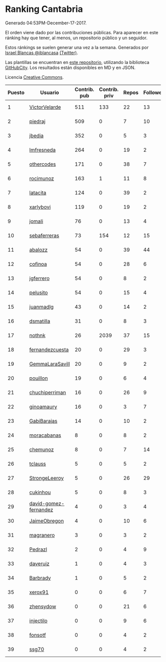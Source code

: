# Ranking Cantabria

Generado 04:53PM-December-17-2017.

El orden viene dado por las contribuciones públicas. Para aparecer en este ránking hay que tener, al menos, un repositorio público y un seguidor.

Estos ránkings se suelen generar una vez a la semana. Generados por [Israel Blancas @iblancasa](https://github.com/iblancasa/) [(Twitter)](https://twitter.com/iblancasa).

Las plantillas se encuentran en [este repositorio](https://github.com/iblancasa/GH-Spanish-Ranking), utilizando la biblioteca [GitHubCity](https://github.com/iblancasa/GitHubCity). Los resultados están disponibles en MD y en JSON.

Licencia [Creative Commons](https://creativecommons.org/licenses/by/4.0/).

| Puesto   |  Usuario  | Contrib. pub | Contrib. priv |Repos| Followers | Desde |  Avatar  |
|----------|-----------|--------------|---------------|-----|-----------|-------|----------|
|1|[VictorVelarde](https://github.com/VictorVelarde)|511|133|22|13|2010-10-28|![VictorVelarde](https://avatars0.githubusercontent.com/u/458196)|
|2|[piedraj](https://github.com/piedraj)|509|0|7|10|2012-12-05|![piedraj](https://avatars3.githubusercontent.com/u/2972752)|
|3|[jbedia](https://github.com/jbedia)|352|0|5|3|2013-10-28|![jbedia](https://avatars3.githubusercontent.com/u/5796721)|
|4|[lmfresneda](https://github.com/lmfresneda)|264|0|19|2|2015-06-20|![lmfresneda](https://avatars2.githubusercontent.com/u/12979415)|
|5|[othercodes](https://github.com/othercodes)|171|0|38|7|2013-06-25|![othercodes](https://avatars3.githubusercontent.com/u/4815856)|
|6|[rocimunoz](https://github.com/rocimunoz)|163|1|11|8|2013-03-02|![rocimunoz](https://avatars3.githubusercontent.com/u/3746906)|
|7|[latacita](https://github.com/latacita)|124|0|39|2|2013-05-03|![latacita](https://avatars1.githubusercontent.com/u/4329371)|
|8|[xarlybovi](https://github.com/xarlybovi)|119|0|19|2|2015-10-28|![xarlybovi](https://avatars1.githubusercontent.com/u/15369154)|
|9|[jomali](https://github.com/jomali)|76|0|13|4|2012-02-01|![jomali](https://avatars3.githubusercontent.com/u/1397370)|
|10|[sebaferreras](https://github.com/sebaferreras)|73|154|12|15|2016-02-12|![sebaferreras](https://avatars3.githubusercontent.com/u/17194770)|
|11|[abalozz](https://github.com/abalozz)|54|0|39|44|2012-01-08|![abalozz](https://avatars1.githubusercontent.com/u/1312336)|
|12|[cofinoa](https://github.com/cofinoa)|54|0|28|6|2013-07-26|![cofinoa](https://avatars1.githubusercontent.com/u/5098603)|
|13|[jgferrero](https://github.com/jgferrero)|54|0|8|2|2015-03-12|![jgferrero](https://avatars1.githubusercontent.com/u/11438536)|
|14|[pelusito](https://github.com/pelusito)|54|0|15|4|2016-04-22|![pelusito](https://avatars2.githubusercontent.com/u/18612896)|
|15|[juanmadlg](https://github.com/juanmadlg)|43|0|14|2|2011-11-04|![juanmadlg](https://avatars0.githubusercontent.com/u/1173469)|
|16|[dsmatilla](https://github.com/dsmatilla)|31|0|8|3|2011-02-14|![dsmatilla](https://avatars0.githubusercontent.com/u/618172)|
|17|[nothnk](https://github.com/nothnk)|26|2039|37|15|2009-09-05|![nothnk](https://avatars0.githubusercontent.com/u/123532)|
|18|[fernandezcuesta](https://github.com/fernandezcuesta)|20|0|29|3|2014-04-16|![fernandezcuesta](https://avatars0.githubusercontent.com/u/7312236)|
|19|[GemmaLaraSavill](https://github.com/GemmaLaraSavill)|20|0|9|2|2015-05-08|![GemmaLaraSavill](https://avatars3.githubusercontent.com/u/12323749)|
|20|[pouillon](https://github.com/pouillon)|19|0|6|4|2013-09-16|![pouillon](https://avatars0.githubusercontent.com/u/5470877)|
|21|[chuchiperriman](https://github.com/chuchiperriman)|16|0|26|9|2008-11-25|![chuchiperriman](https://avatars2.githubusercontent.com/u/36635)|
|22|[ginoamaury](https://github.com/ginoamaury)|16|0|3|7|2016-09-06|![ginoamaury](https://avatars0.githubusercontent.com/u/22031838)|
|23|[GabiBarajas](https://github.com/GabiBarajas)|14|0|10|2|2017-01-18|![GabiBarajas](https://avatars1.githubusercontent.com/u/25196739)|
|24|[moracabanas](https://github.com/moracabanas)|8|0|8|2|2013-05-09|![moracabanas](https://avatars0.githubusercontent.com/u/4382333)|
|25|[chemunoz](https://github.com/chemunoz)|8|0|7|14|2016-01-13|![chemunoz](https://avatars0.githubusercontent.com/u/16680009)|
|26|[tclauss](https://github.com/tclauss)|5|0|5|2|2013-02-11|![tclauss](https://avatars3.githubusercontent.com/u/3531048)|
|27|[StrongeLeeroy](https://github.com/StrongeLeeroy)|5|0|26|29|2011-06-03|![StrongeLeeroy](https://avatars0.githubusercontent.com/u/828457)|
|28|[cukinhou](https://github.com/cukinhou)|5|0|8|3|2015-12-14|![cukinhou](https://avatars2.githubusercontent.com/u/16288214)|
|29|[david-gomez-fernandez](https://github.com/david-gomez-fernandez)|4|0|3|4|2012-03-23|![david-gomez-fernandez](https://avatars0.githubusercontent.com/u/1568677)|
|30|[JaimeObregon](https://github.com/JaimeObregon)|4|0|10|6|2010-09-27|![JaimeObregon](https://avatars1.githubusercontent.com/u/417226)|
|31|[magranero](https://github.com/magranero)|3|0|3|2|2016-03-30|![magranero](https://avatars3.githubusercontent.com/u/18167085)|
|32|[Pedrazl](https://github.com/Pedrazl)|2|0|4|9|2014-12-04|![Pedrazl](https://avatars1.githubusercontent.com/u/10074431)|
|33|[daveruiz](https://github.com/daveruiz)|1|0|4|3|2012-08-16|![daveruiz](https://avatars2.githubusercontent.com/u/2165375)|
|34|[Barbrady](https://github.com/Barbrady)|1|0|5|2|2014-01-18|![Barbrady](https://avatars1.githubusercontent.com/u/6436548)|
|35|[xerox91](https://github.com/xerox91)|0|0|6|7|2011-04-19|![xerox91](https://avatars0.githubusercontent.com/u/740021)|
|36|[zhensydow](https://github.com/zhensydow)|0|0|21|6|2011-05-09|![zhensydow](https://avatars1.githubusercontent.com/u/777247)|
|37|[injectilo](https://github.com/injectilo)|0|0|9|6|2014-09-01|![injectilo](https://avatars1.githubusercontent.com/u/8612274)|
|38|[fonsotf](https://github.com/fonsotf)|0|0|4|2|2015-11-03|![fonsotf](https://avatars1.githubusercontent.com/u/15630996)|
|39|[ssg70](https://github.com/ssg70)|0|0|4|2|2015-11-04|![ssg70](https://avatars0.githubusercontent.com/u/15652669)|
